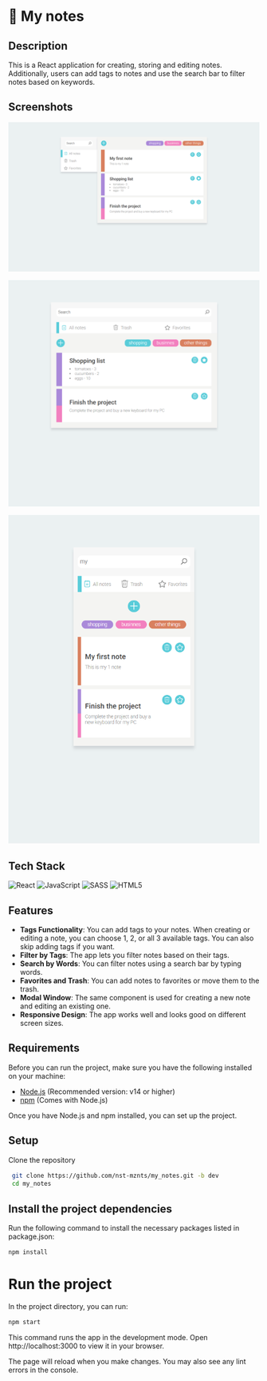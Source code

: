 # 📝 My notes

## Description
This is a React application for creating, storing and editing notes. Additionally, users can add tags to notes and use the search bar to filter notes based on keywords.

## Screenshots
 ![project image large screen](https://github.com/nst-mznts/my_notes/blob/dev/public/my_notes_large.png)

 ![project image medium screen](https://github.com/nst-mznts/my_notes/blob/dev/public/my_notes_medium.png)

 ![project image small screen](https://github.com/nst-mznts/my_notes/blob/dev/public/my_notes_small.png)
 
## Tech Stack
![React](https://img.shields.io/badge/react-%2320232a.svg?style=for-the-badge&logo=react&logoColor=%2361DAFB)
![JavaScript](https://img.shields.io/badge/javascript-%23323330.svg?style=for-the-badge&logo=javascript&logoColor=%23F7DF1E)
![SASS](https://img.shields.io/badge/Sass-CC6699?style=for-the-badge&logo=sass&logoColor=white)
![HTML5](https://img.shields.io/badge/html5-%23E34F26.svg?style=for-the-badge&logo=html5&logoColor=white)

## Features

- **Tags Functionality**: You can add tags to your notes. When creating or editing a note, you can choose 1, 2, or all 3 available tags. You can also skip adding tags if you want.
- **Filter by Tags**: The app lets you filter notes based on their tags.
- **Search by Words**: You can filter notes using a search bar by typing words.
- **Favorites and Trash**: You can add notes to favorites or move them to the trash.
- **Modal Window**: The same component is used for creating a new note and editing an existing one.
- **Responsive Design**: The app works well and looks good on different screen sizes.

## Requirements

Before you can run the project, make sure you have the following installed on your machine:

- [Node.js](https://nodejs.org/) (Recommended version: v14 or higher)
- [npm](https://www.npmjs.com/) (Comes with Node.js)

Once you have Node.js and npm installed, you can set up the project.

## Setup

Clone the repository

  ```bash
   git clone https://github.com/nst-mznts/my_notes.git -b dev
   cd my_notes
   ```

## Install the project dependencies

Run the following command to install the necessary packages listed in package.json:

   ```bash
   npm install
   ```

# Run the project

In the project directory, you can run:

   ```bash
   npm start
   ```

This command runs the app in the development mode.
Open http://localhost:3000 to view it in your browser.

The page will reload when you make changes.
You may also see any lint errors in the console.
